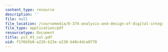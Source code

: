 ```yaml
---
content_type: resource
description: ''
file: null
file_location: /coursemedia/6-374-analysis-and-design-of-digital-integrated-circuits-fall-2003/f1f6b5b0a226b23ea238b48c4dca0778_ps3_03_sol.pdf
file_type: application/pdf
resourcetype: Document
title: ps3_03_sol.pdf
uid: f1f6b5b0-a226-b23e-a238-b48c4dca0778
---
```

